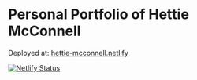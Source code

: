 # Personal Portfolio of Hettie McConnell

Deployed at: [hettie-mcconnell.netlify](https://hettie-mcconnell.netlify.app/)

[![Netlify Status](https://api.netlify.com/api/v1/badges/535b7c89-d52b-411d-af8f-75a562b3e04d/deploy-status)](https://app.netlify.com/sites/hettie-mcconnell/deploys)
